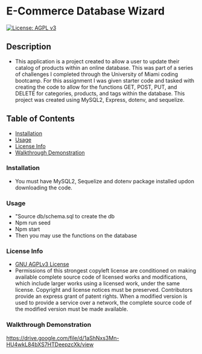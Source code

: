 # E-Commerce Database Wizard
  [![License: AGPL v3](https://img.shields.io/badge/License-AGPL_v3-blue.svg)](https://www.gnu.org/licenses/agpl-3.0)

  ## Description

  * This application is a project created to allow a user to update their catalog of products within an online database. This was part of a series of challenges I completed through the University of Miami coding bootcamp. For this assignment I was given starter code and tasked with creating the code to allow for the functions GET, POST, PUT, and DELETE for categories, products, and tags within the database. This project was created using MySQL2, Express, dotenv, and sequelize. 

  ## Table of Contents

  * [Installation](#installation)
  * [Usage](#usage)
  * [License Info](#license-info)
  * [Walkthrough Demonstration](#walkthrough-demonstration)
  
  
  ### Installation

  * You must have MySQL2, Sequelize and dotenv package installed updon downloading the code.

  ### Usage

  * "Source db/schema.sql to create the db
  * Npm run seed
  * Npm start
  * Then you may use the functions on the database

  ### License Info

  * [GNU AGPLv3 License](https://www.gnu.org/licenses/agpl-3.0)
  * Permissions of this strongest copyleft license are conditioned on making available complete source code of licensed works and modifications, which include larger works using a licensed work, under the same license. Copyright and license notices must be preserved. Contributors provide an express grant of patent rights. When a modified version is used to provide a service over a network, the complete source code of the modified version must be made available.
  
  ### Walkthrough Demonstration

  https://drive.google.com/file/d/1aShNxs3Mn-HU4wkL84bXS7HTDeepzcXk/view

